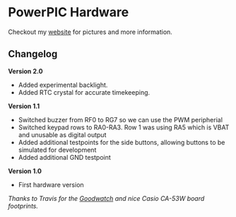 # PowerPIC Hardware

Checkout my [website](https://rexploits.com/powerpic/hardware/) for pictures and more information.

## Changelog

**Version 2.0**
- Added experimental backlight.
- Added RTC crystal for accurate timekeeping.

**Version 1.1**
- Switched buzzer from RF0 to RG7 so we can use the PWM peripherial
- Switched keypad rows to RA0-RA3. Row 1 was using RA5 which is VBAT and unusable as digital output
- Added additional testpoints for the side buttons, allowing buttons to be simulated for development
- Added additional GND testpoint

**Version 1.0**
 - First hardware version


 *Thanks to Travis for the [Goodwatch](https://github.com/travisgoodspeed/goodwatch) and nice Casio CA-53W board footprints.*